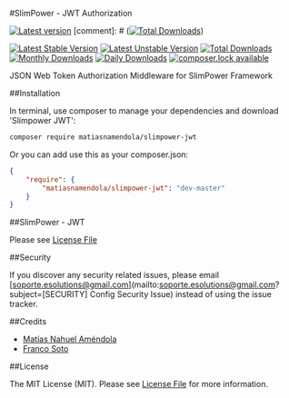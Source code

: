 #SlimPower - JWT Authorization

[![Latest version][ico-version]][link-packagist]
[comment]: # ([![Total Downloads][ico-downloads]][link-downloads])

[![Latest Stable Version](https://poser.pugx.org/matiasnamendola/slimpower-jwt/version?format=flat-square)](https://packagist.org/packages/matiasnamendola/slimpower-jwt) 
[![Latest Unstable Version](https://poser.pugx.org/matiasnamendola/slimpower-jwt/v/unstable?format=flat-square)](//packagist.org/packages/matiasnamendola/slimpower-jwt) 
[![Total Downloads](https://poser.pugx.org/matiasnamendola/slimpower-jwt/downloads?format=flat-square)](https://packagist.org/packages/matiasnamendola/slimpower-jwt) 
[![Monthly Downloads](https://poser.pugx.org/matiasnamendola/slimpower-jwt/d/monthly?format=flat-square)](https://packagist.org/packages/matiasnamendola/slimpower-jwt)
[![Daily Downloads](https://poser.pugx.org/matiasnamendola/slimpower-jwt/d/daily?format=flat-square)](https://packagist.org/packages/matiasnamendola/slimpower-jwt)
[![composer.lock available](https://poser.pugx.org/matiasnamendola/slimpower-jwt/composerlock?format=flat-square)](https://packagist.org/packages/matiasnamendola/slimpower-jwt)

JSON Web Token Authorization Middleware for SlimPower Framework

##Installation

In terminal, use composer to manage your dependencies and download 'Slimpower JWT':

```bash
composer require matiasnamendola/slimpower-jwt
```

Or you can add use this as your composer.json:

```json
{
    "require": {
        "matiasnamendola/slimpower-jwt": "dev-master"
    }
}
```

##SlimPower - JWT

Please see [License File](JWTEXAMPLE.md)

##Security

If you discover any security related issues, please email [soporte.esolutions@gmail.com](mailto:soporte.esolutions@gmail.com?subject=[SECURITY] Config Security Issue) instead of using the issue tracker.

##Credits

- [Matías Nahuel Améndola](https://github.com/matiasnamendola)
- [Franco Soto](https://github.com/francosoto)

##License

The MIT License (MIT). Please see [License File](LICENSE.md) for more information.

[ico-version]: https://img.shields.io/packagist/v/MatiasNAmendola/slimpower-jwt.svg?style=flat-square
[ico-downloads]: https://img.shields.io/packagist/dt/MatiasNAmendola/slimpower-jwt.svg?style=flat-square

[link-packagist]: https://packagist.org/packages/matiasnamendola/slimpower-jwt
[link-downloads]: https://packagist.org/packages/matiasnamendola/slimpower-jwt